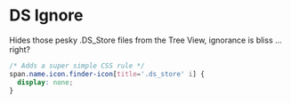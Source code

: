 # DS Ignore

Hides those pesky .DS_Store files from the Tree View, ignorance is bliss ... right?

```css
/* Adds a super simple CSS rule */
span.name.icon.finder-icon[title='.ds_store' i] {
  display: none;
}
```
